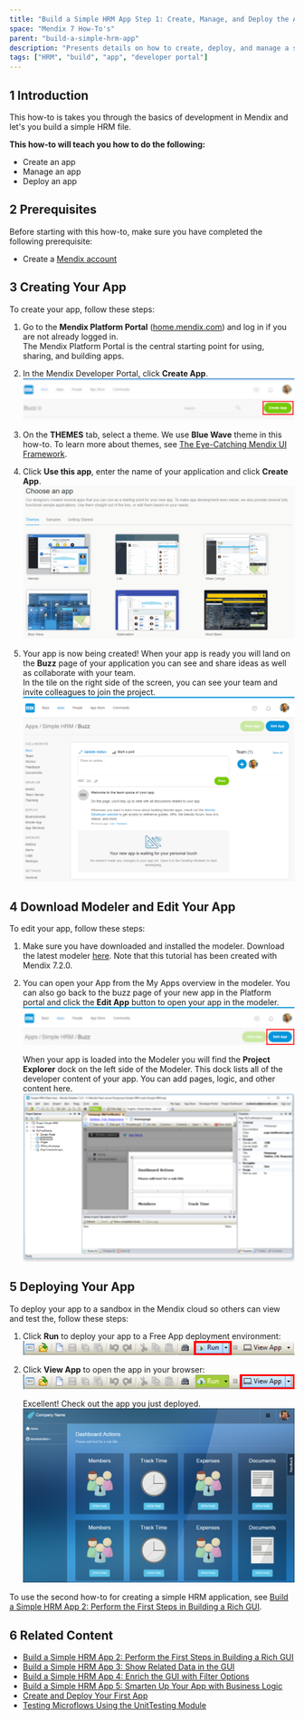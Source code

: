 ```yaml
---
title: "Build a Simple HRM App Step 1: Create, Manage, and Deploy the App"
space: "Mendix 7 How-To's"
parent: "build-a-simple-hrm-app"
description: "Presents details on how to create, deploy, and manage a simple HRM app."
tags: ["HRM", "build", "app", "developer portal"]
---
```


## 1 Introduction

This how-to is takes you through the basics of development in Mendix and let's you build a simple HRM file. 


**This how-to will teach you how to do the following:**

* Create an app
* Manage an app
* Deploy an app

## 2 Prerequisites

Before starting with this how-to, make sure you have completed the following prerequisite:

* Create a [Mendix account](https://www.mendix.com/try-now/?utm_source=documentation&utm_medium=community&utm_campaign=signup)

## 3 Creating Your App

To create your app, follow these steps:

1. Go to the **Mendix Platform Portal**  ([home.mendix.com](http://home.mendix.com)) and log in if you are not already logged in.<br>
    The Mendix Platform Portal is the central starting point for using, sharing, and building apps.

2. In the Mendix Developer Portal, click **Create App**.<br>
    ![](attachments/18448672/18580906.png) 
3. On the **THEMES** tab, select a theme. We use **Blue Wave** theme in this how-to. To learn more about themes, see [The Eye-Catching Mendix UI Framework](https://www.mendix.com/blog/the-eye-catching-mendix-ui-framework/).
4. Click **Use this app**, enter the name of your application and click **Create App**.
    ![](attachments/18448672/create-blue-wave-app.gif) <br>

5. Your app is now being created! When your app is ready you will land on the **Buzz** page of your application you can see and share ideas as well as collaborate with your team.<br> 
    In the tile on the right side of the screen, you can see your team and invite colleagues to join the project.<br>
    ![](attachments/18448672/18580902.png)

## 4 Download Modeler and Edit Your App

To edit your app, follow these steps:

1. Make sure you have downloaded and installed the modeler. Download the latest modeler [here](https://appstore.home.mendix.com/link/modelers/). Note that this tutorial has been created with Mendix 7.2.0.

2. You can open your App from the My Apps overview in the modeler. You can also go back to the buzz page of your new app in the Platform portal and click the **Edit App** button to open your app in the modeler. 
    ![](attachments/18448672/18580895.png) 

    When your app is loaded into the Modeler you will find the **Project Explorer** dock on the left side of the Modeler. This dock lists all of the developer content of your app. You can add pages, logic, and other content here.
    ![](attachments/18448672/18580892.png)

## 5 Deploying Your App

To deploy your app to a sandbox in the Mendix cloud so others can view and test the, follow these steps:

1. Click **Run** to deploy your app to a Free App deployment environment:<br>
    ![](attachments/18448672/18580884.png)
2. Click **View App** to open the app in your browser:<br>
    ![](attachments/18448672/18580885.png)

    Excellent! Check out the app you just deployed.
    ![](attachments/18448672/18580886.png)

To use the second how-to for creating a simple HRM application, see [Build a Simple HRM App 2: Perform the First Steps in Building a Rich GUI](build-a-simple-hrm-app-2-first-steps-in-building-a-rich-gui).

## 6 Related Content

* [Build a Simple HRM App 2: Perform the First Steps in Building a Rich GUI](build-a-simple-hrm-app-2-first-steps-in-building-a-rich-gui)
* [Build a Simple HRM App 3: Show Related Data in the GUI](build-a-simple-hrm-app-3-show-related-data-in-the-gui)
* [Build a Simple HRM App 4: Enrich the GUI with Filter Options](build-a-simple-hrm-app-4-enrich-the-gui-with-filter-options)
* [Build a Simple HRM App 5: Smarten Up Your App with Business Logic](build-a-simple-hrm-app-5-smarten-up-your-app-with-business-logic)
* [Create and Deploy Your First App](create-and-deploy-your-first-app)
* [Testing Microflows Using the UnitTesting Module](../testing/testing-microflows-using-the-unittesting-module)
